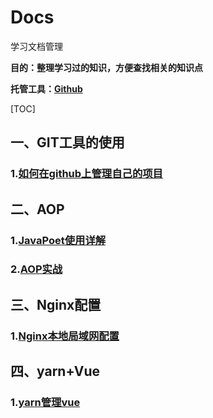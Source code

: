 # Docs
学习文档管理

**目的：整理学习过的知识，方便查找相关的知识点**

**托管工具：[Github](https://github.com)**

[TOC]

## 一、GIT工具的使用

### 1.[如何在github上管理自己的项目](git.md)

## 二、AOP

### 1.[JavaPoet使用详解](JavaPoet使用详解.md)

### 2.[AOP实战](AOP实战.md)

## 三、Nginx配置

### 1.[Nginx本地局域网配置](Nginx.md)

## 四、yarn+Vue

### 1.[yarn管理vue](yarn_vue.md)